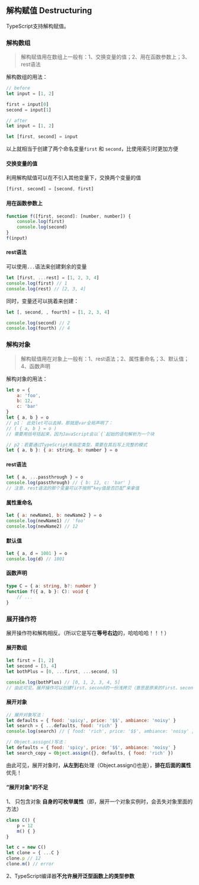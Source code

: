 ## 解构赋值 Destructuring
TypeScript支持解构赋值。

### 解构数组
> 解构赋值用在数组上一般有：1、交换变量的值；2、用在函数参数上；3、rest语法

解构数组的用法：
```js
// before
let input = [1, 2]

first = input[0]
second = input[1]

// after
let input = [1, 2]

let [first, second] = input
```
以上就相当于创建了两个命名变量`first` 和 `second`，比使用索引时更加方便

#### 交换变量的值
利用解构赋值可以在不引入其他变量下，交换两个变量的值
```js
[first, second] = [second, first]
```
#### 用在函数参数上
```js
function f([first, second]: [number, number]) {
    console.log(first)
    console.log(second)
}
f(input)
```
#### rest语法
可以使用`...`语法来创建剩余的变量
```js
let [first, ...rest] = [1, 2, 3, 4]
console.log(first) // 1
console.log(rest) // [2, 3, 4]
```
同时，变量还可以挑着来创建：
```js
let [, second, , fourth] = [1, 2, 3, 4]

console.log(second) // 2
console.log(fourth) // 4
```

### 解构对象
> 解构赋值用在对象上一般有：1、rest语法；2、属性重命名；3、默认值；4、函数声明

解构对象的用法：
```js
let o = {
    a: 'foo',
    b: 12,
    c: 'bar'
}
let { a, b } = o
// p1： 此处let可以去掉，那就是var全局声明了：
// ( { a, b } = o )
// 需要用括号括起来，因为JavaScript会以`{`起始的语句解析为一个块

// p2：若要通过TypeScript来指定类型，需要在其后写上完整的模式
let { a, b }: { a: string, b: number } = o
```
#### rest语法
```js
let { a, ...passthrough } = o
console.log(passthrough) // { b: 12, c: 'bar' }
// 注意，rest语法的那个变量可以不按照“key值是否匹配”来拿值
```

#### 属性重命名
```js
let { a: newName1, b: newName2 } = o
console.log(newName1) // 'foo'
console.log(newName2) // 12
```

#### 默认值
```ts
let { a, d = 1001 } = o
console.log(d) // 1001
```

#### 函数声明
```ts
type C = { a: string, b?: number }
function f({ a, b }: C): void {
    // ...
}
```

### 展开操作符
展开操作符和解构相反。（所以它是写在**等号右边**的，哈哈哈哈！！！）
#### 展开数组
```js
let first = [1, 2]
let second = [3, 4]
let bothPlus = [0, ...first, ...second, 5]

console.log(bothPlus) // [0, 1, 2, 3, 4, 5]
// 由此可见，展开操作可以创建first、second的一份浅拷贝（意思是原来的first、second不会被展开操作所改变）
```

#### 展开对象
```js
// 展开对象写法：
let defaults = { food: 'spicy', price: '$$', ambiance: 'noisy' }
let search = { ...defaults, food: 'rich' }
console.log(search) // { food: 'rich', price: '$$', ambiance: 'noisy' }

// Object.assign()写法：
let defaults = { food: 'spicy', price: '$$', ambiance: 'noisy' }
let search_copy = Object.assign({}, defaults, { food: 'rich' })

```
由此可见，展开对象时，**从左到右**处理（Object.assign()也是），**排在后面的属性**优先！

#### “展开对象”的不足
1、 只包含对象 **自身的可枚举属性**（即，展开一个对象实例时，会丢失对象里面的方法）
```js
class C() {
    p = 12
    m() { }
}

let c = new C()
let clone = { ...C }
clone.p // 12
clone.m() // error
```
2、TypeScript编译器**不允许展开泛型函数上的类型参数**